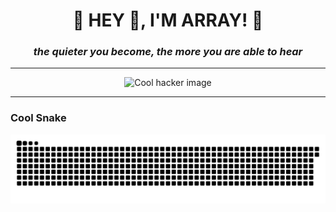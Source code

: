 <h1 align="center">🚀 HEY 👋, I'M ARRAY! 🚀</h1>
<h3 align="center"><em>the quieter you become, the more you are able to hear</em></h3>

---

<p align="center">
  <img src="[https://](https://es.pinterest.com/pin/858920960164572414/)" alt="Cool hacker image" width="250" />
</p>

---

### Cool Snake 

![GitHub Snake](https://raw.githubusercontent.com/kiwi-exe/kiwi-exe/output/github-contribution-grid-snake-dark.svg)



